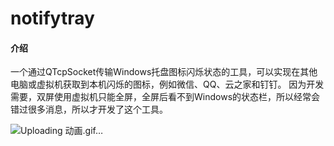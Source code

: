 # notifytray

#### 介绍
一个通过QTcpSocket传输Windows托盘图标闪烁状态的工具，可以实现在其他电脑或虚拟机获取到本机闪烁的图标，例如微信、QQ、云之家和钉钉。
因为开发需要，双屏使用虚拟机只能全屏，全屏后看不到Windows的状态栏，所以经常会错过很多消息，所以才开发了这个工具。

![Uploading 动画.gif…]()

